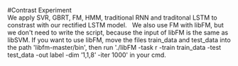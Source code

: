 #Contrast Experiment  
We apply SVR, GBRT, FM, HMM, traditional RNN and traditonal LSTM to constrast with our rectified LSTM model.  
We also use FM with libFM, but we don't need to write the script, because the input of libFM is the same as libSVM. If you want to use libFM, move the files train_data and test_data into the path 'libfm-master/bin', then run './libFM -task r -train train_data -test test_data -out label -dim ’1,1,8’ -iter 1000' in your cmd. 
